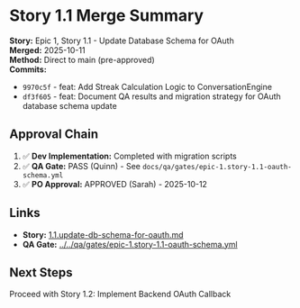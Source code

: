 # Story 1.1 Merge Summary

**Story:** Epic 1, Story 1.1 - Update Database Schema for OAuth  
**Merged:** 2025-10-11  
**Method:** Direct to main (pre-approved)  
**Commits:** 
- `9970c5f` - feat: Add Streak Calculation Logic to ConversationEngine
- `df3f605` - feat: Document QA results and migration strategy for OAuth database schema update

## Approval Chain

1. ✅ **Dev Implementation:** Completed with migration scripts
2. ✅ **QA Gate:** PASS (Quinn) - See `docs/qa/gates/epic-1.story-1.1-oauth-schema.yml`
3. ✅ **PO Approval:** APPROVED (Sarah) - 2025-10-12

## Links

- **Story:** [1.1.update-db-schema-for-oauth.md](1.1.update-db-schema-for-oauth.md)
- **QA Gate:** [../../qa/gates/epic-1.story-1.1-oauth-schema.yml](../../qa/gates/epic-1.story-1.1-oauth-schema.yml)

## Next Steps

Proceed with Story 1.2: Implement Backend OAuth Callback
